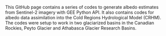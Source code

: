 This GitHub page contains a series of codes to generate albedo estimates from Sentinel-2 imagery with GEE Python API. It also contains codes for albedo data assimilation into the Cold Regions Hydrological Model (CRHM). The codes were setup to work in two glaciarized basins in the Canadian Rockies, Peyto Glacier and Athabasca Glacier Research Basins.
